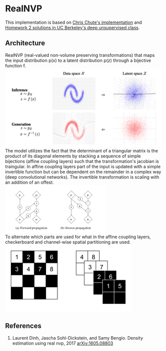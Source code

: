 # RealNVP
This implementation is based on [Chris Chute's implementation](https://github.com/chrischute/real-nvp) and [Homework 2 solutions in UC Berkeley's deep unsupervised class](https://sites.google.com/view/berkeley-cs294-158-sp20/home).  

## Architecture
RealNVP (real-valued non-volume preserving transformations) that maps the input distribution p(x) to a latent distribution p(z) through a bijective function f.  
![transformation](../../images/realnvp1.png)  
The model utilizes the fact that the determinant of a triangular matrix is the product of its diagonal elements by stacking a sequence of simple bijections (affine coupling layers) such that the transformation's jacobian is traingular. 
In affine coupling layers part of the input is updated with a simple invertible function but can be dependent on the remainder in a complex way (deep convolutional networks). The invertible transformation is scaling with an addition of an offest.  
![affine coupling](../../images/realnvp2.png)  
To alternate which parts are used for what in the affine coupling layers, checkerboard and channel-wise spatial partitioning are used.  
![partitioning](../../images/realnvp3.png)  



## References
1) Laurent Dinh, Jascha Sohl-Dickstein, and Samy Bengio. Density estimation using real nvp, 2017 [arXiv:1605.08803](https://arxiv.org/abs/1605.08803)  
